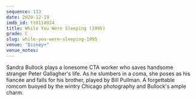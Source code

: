 ```yaml
---
sequence: 113
date: 2020-12-19
imdb_id: tt0114924
title: While You Were Sleeping (1995)
grade: C
slug: while-you-were-sleeping-1995
venue: "Disney+"
venue_notes:
---
```


Sandra Bullock plays a lonesome CTA worker who saves handsome stranger Peter Gallagher's life. As he slumbers in a coma, she poses as his fiancée and falls for his brother, played by Bill Pullman. A forgettable romcom buoyed by the wintry Chicago photography and Bullock's ample charm.
